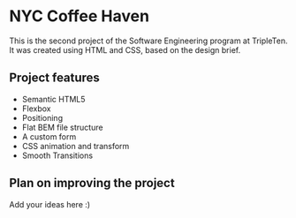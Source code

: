 # NYC Coffee Haven

This is the second project of the Software Engineering program at TripleTen. It was created using HTML and CSS, based on the design brief.

## Project features

-   Semantic HTML5
-   Flexbox
-   Positioning
-   Flat BEM file structure
-   A custom form
-   CSS animation and transform
-   Smooth Transitions

## Plan on improving the project

Add your ideas here :)
